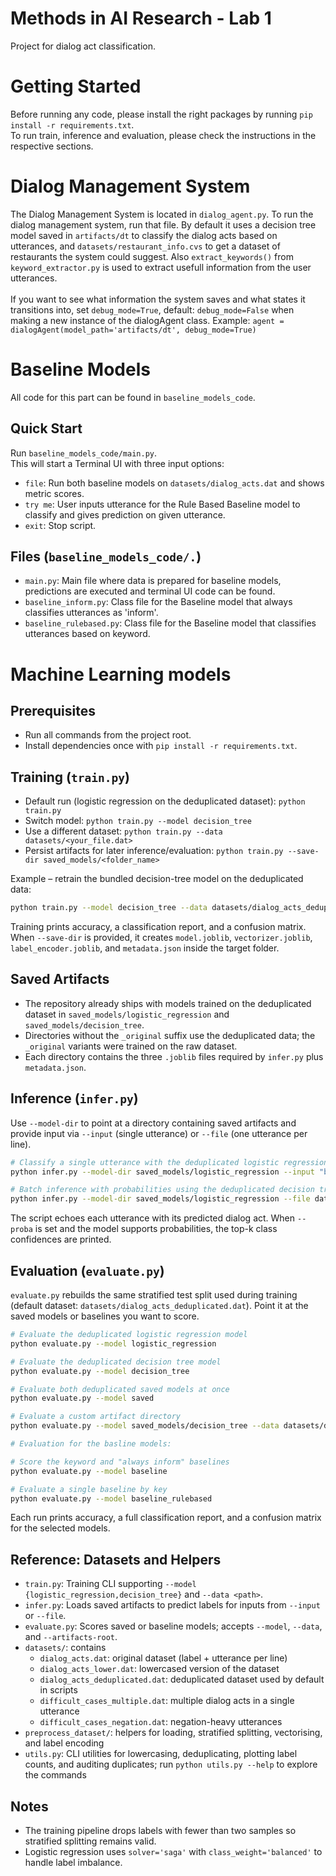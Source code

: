 # Methods in AI Research - Lab 1

Project for dialog act classification.

# Getting Started
Before running any code, please install the right packages by running `pip install -r requirements.txt`.  
To run train, inference and evaluation, please check the instructions in the respective sections.

# Dialog Management System
The Dialog Management System is located in `dialog_agent.py`. To run the dialog management system, run that file. By default it uses a decision tree model saved in `artifacts/dt` to classify the dialog acts based on utterances, and `datasets/restaurant_info.cvs` to get a dataset of restaurants the system could suggest. Also `extract_keywords()` from `keyword_extractor.py` is used to extract usefull information from the user utterances. 
<br><br>
If you want to see what information the system saves and what states it transitions into, set `debug_mode=True`, default: `debug_mode=False` when making a new instance of the dialogAgent class. Example: `agent = dialogAgent(model_path='artifacts/dt', debug_mode=True)`

# Baseline Models
All code for this part can be found in `baseline_models_code`.

## Quick Start
Run `baseline_models_code/main.py`.<br>
This will start a Terminal UI with three input options:
- `file`: Run both baseline models on `datasets/dialog_acts.dat` and shows metric scores.
- `try me`: User inputs utterance for the Rule Based Baseline model to classify and gives prediction on given utterance.
- `exit`: Stop script.

## Files (`baseline_models_code/.`)
- `main.py`: Main file where data is prepared for baseline models, predictions are executed and terminal UI code can be found.
- `baseline_inform.py`: Class file for the Baseline model that always classifies utterances as 'inform'.
- `baseline_rulebased.py`: Class file for the Baseline model that classifies utterances based on keyword.

# Machine Learning models

## Prerequisites
- Run all commands from the project root.
- Install dependencies once with `pip install -r requirements.txt`.

## Training (`train.py`)
- Default run (logistic regression on the deduplicated dataset): `python train.py`
- Switch model: `python train.py --model decision_tree`
- Use a different dataset: `python train.py --data datasets/<your_file.dat>`
- Persist artifacts for later inference/evaluation: `python train.py --save-dir saved_models/<folder_name>`

Example – retrain the bundled decision-tree model on the deduplicated data:

```bash
python train.py --model decision_tree --data datasets/dialog_acts_deduplicated.dat --save-dir saved_models_new/decision_tree
```

Training prints accuracy, a classification report, and a confusion matrix. When `--save-dir` is provided, it creates `model.joblib`, `vectorizer.joblib`, `label_encoder.joblib`, and `metadata.json` inside the target folder.

## Saved Artifacts
- The repository already ships with models trained on the deduplicated dataset in `saved_models/logistic_regression` and `saved_models/decision_tree`.
- Directories without the `_original` suffix use the deduplicated data; the `_original` variants were trained on the raw dataset.
- Each directory contains the three `.joblib` files required by `infer.py` plus `metadata.json`.

## Inference (`infer.py`)
Use `--model-dir` to point at a directory containing saved artifacts and provide input via `--input` (single utterance) or `--file` (one utterance per line).

```bash
# Classify a single utterance with the deduplicated logistic regression model
python infer.py --model-dir saved_models/logistic_regression --input "book a table for two in rome"

# Batch inference with probabilities using the deduplicated decision tree. Use the --file argument to run inference on a file containing multiple utterances
python infer.py --model-dir saved_models/logistic_regression --file datasets/samples.txt
```

The script echoes each utterance with its predicted dialog act. When `--proba` is set and the model supports probabilities, the top-k class confidences are printed.

## Evaluation (`evaluate.py`)
`evaluate.py` rebuilds the same stratified test split used during training (default dataset: `datasets/dialog_acts_deduplicated.dat`). Point it at the saved models or baselines you want to score.

```bash
# Evaluate the deduplicated logistic regression model
python evaluate.py --model logistic_regression

# Evaluate the deduplicated decision tree model
python evaluate.py --model decision_tree

# Evaluate both deduplicated saved models at once
python evaluate.py --model saved

# Evaluate a custom artifact directory
python evaluate.py --model saved_models/decision_tree --data datasets/dialog_acts_deduplicated.dat

# Evaluation for the basline models:  

# Score the keyword and "always inform" baselines
python evaluate.py --model baseline

# Evaluate a single baseline by key
python evaluate.py --model baseline_rulebased

```

Each run prints accuracy, a full classification report, and a confusion matrix for the selected models.

## Reference: Datasets and Helpers
- `train.py`: Training CLI supporting `--model {logistic_regression,decision_tree}` and `--data <path>`.
- `infer.py`: Loads saved artifacts to predict labels for inputs from `--input` or `--file`.
- `evaluate.py`: Scores saved or baseline models; accepts `--model`, `--data`, and `--artifacts-root`.
- `datasets/`: contains
  - `dialog_acts.dat`: original dataset (label + utterance per line)
  - `dialog_acts_lower.dat`: lowercased version of the dataset
  - `dialog_acts_deduplicated.dat`: deduplicated dataset used by default in scripts
  - `difficult_cases_multiple.dat`: multiple dialog acts in a single utterance
  - `difficult_cases_negation.dat`: negation-heavy utterances
- `preprocess_dataset/`: helpers for loading, stratified splitting, vectorising, and label encoding
- `utils.py`: CLI utilities for lowercasing, deduplicating, plotting label counts, and auditing duplicates; run `python utils.py --help` to explore the commands

## Notes
- The training pipeline drops labels with fewer than two samples so stratified splitting remains valid.
- Logistic regression uses `solver='saga'` with `class_weight='balanced'` to handle label imbalance.

